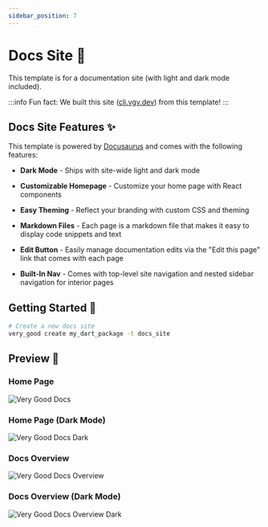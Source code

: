 ```yaml
---
sidebar_position: 7
---
```


# Docs Site 📝

This template is for a documentation site (with light and dark mode included).

:::info
Fun fact: We built this site ([cli.vgv.dev][home_link]) from this template!
:::

## Docs Site Features ✨

This template is powered by [Docusaurus][docusaurus_link] and comes with the following features:

- **Dark Mode** - Ships with site-wide light and dark mode

- **Customizable Homepage** - Customize your home page with React components

- **Easy Theming** - Reflect your branding with custom CSS and theming

- **Markdown Files** - Each page is a markdown file that makes it easy to display code snippets and text

- **Edit Button** - Easily manage documentation edits via the "Edit this page" link that comes with each page

- **Built-In Nav** - Comes with top-level site navigation and nested sidebar navigation for interior pages

## Getting Started 🚀

```sh
# Create a new docs site
very_good create my_dart_package -t docs_site
```

## Preview 📝

### Home Page

![Very Good Docs][docs_light]

### Home Page (Dark Mode)

![Very Good Docs Dark][docs_dark]

### Docs Overview

![Very Good Docs Overview][docs_light_overview]

### Docs Overview (Dark Mode)

![Very Good Docs Overview Dark][docs_dark_overview]

[docs_light]: /img/docs_light.png
[docs_light_overview]: /img/docs_overview_light.png
[docs_dark]: /img/docs_dark.png
[docs_dark_overview]: /img/docs_overview_dark.png
[docusaurus_link]: https://docusaurus.io/
[home_link]: /
